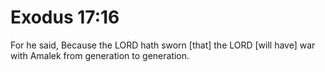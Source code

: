 # Exodus 17:16

For he said, Because the LORD hath sworn [that] the LORD [will have] war with Amalek from generation to generation.